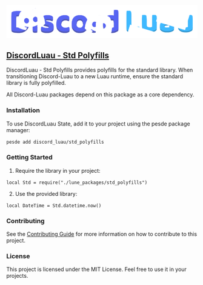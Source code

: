 <div align="center">
	<p>
		<a href=""><img src="https://raw.githubusercontent.com/DiscordLuau/.github/master/resource/DiscordLuau-Banner.png" width="512" alt="discord-luau"/></a>
	</p>
</div>

## [DiscordLuau - Std Polyfills](https://pesde.dev/packages/discord_luau/std_polyfills)

DiscordLuau - Std Polyfills provides polyfills for the standard library. When transitioning Discord-Luau to a new Luau runtime, ensure the standard library is fully polyfilled.

All Discord-Luau packages depend on this package as a core dependency.

### Installation

To use DiscordLuau State, add it to your project using the pesde package manager:

```bash
pesde add discord_luau/std_polyfills
```

### Getting Started

1. Require the library in your project:
```luau
local Std = require("./lune_packages/std_polyfills")
```

2. Use the provided library:
```luau
local DateTime = Std.datetime.now()
```

### Contributing

See the [Contributing Guide](CONTRIBUTING) for more information on how to contribute to this project.

### License
This project is licensed under the MIT License. Feel free to use it in your projects.
